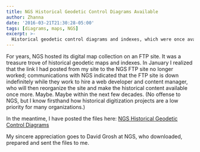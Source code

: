 ```yaml
---
title: NGS Historical Geodetic Control Diagrams Available
author: Zhanna
date: '2016-03-21T21:30:28-05:00'
tags: [diagrams, maps, NGS]
excerpt: >-
  Historical geodetic control diagrams and indexes, which were once available on an FTP site hosted by NGS, are now available [here](/ngs/).
---
```


For years, NGS hosted its digital map collection on an FTP site. It was a treasure trove of historical geodetic maps and indexes. In January I realized that the link I had posted from my site to the NGS FTP site no longer worked; communications with NGS indicated that the FTP site is down indefinitely while they work to hire a web developer and content manager, who will then reorganize the site and make the historical content available once more. Maybe. Maybe within the next few decades. (No offense to NGS, but I know firsthand how historical digitization projects are a low priority for many organizations.)

In the meantime, I have posted the files here: [NGS Historical Geodetic Control Diagrams](/ngs/)

My sincere appreciation goes to David Grosh at NGS, who downloaded, prepared and sent the files to me.

